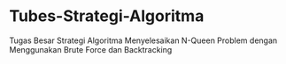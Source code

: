 # Tubes-Strategi-Algoritma
Tugas Besar Strategi Algoritma Menyelesaikan N-Queen Problem dengan Menggunakan Brute Force dan Backtracking
